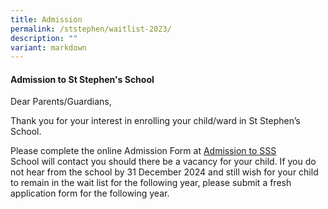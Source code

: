 ```yaml
---
title: Admission
permalink: /ststephen/waitlist-2023/
description: ""
variant: markdown
---
```

#### Admission to St Stephen's School

Dear Parents/Guardians,

Thank you for your interest in enrolling your child/ward in St Stephen’s School.  

Please complete the online Admission Form at [Admission to SSS  
](https://go.gov.sg/ssswaitlist) School will contact you should there be a vacancy for your child. If you do not hear from the school by 31 December 2024 and still wish for your child to remain in the wait list for the following year, please submit a fresh application form for the following year.